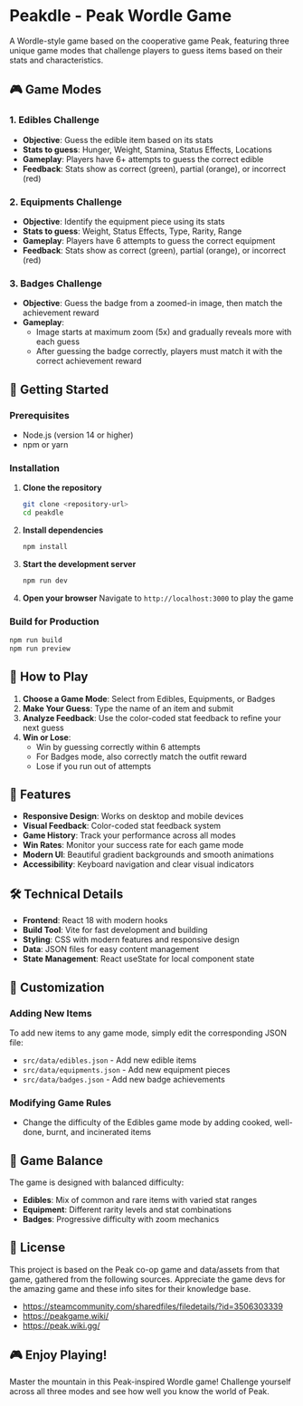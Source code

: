 # Peakdle - Peak Wordle Game

A Wordle-style game based on the cooperative game Peak, featuring three unique game modes that challenge players to guess items based on their stats and characteristics.

## 🎮 Game Modes

### 1. Edibles Challenge
- **Objective**: Guess the edible item based on its stats
- **Stats to guess**: Hunger, Weight, Stamina, Status Effects, Locations
- **Gameplay**: Players have 6+ attempts to guess the correct edible
- **Feedback**: Stats show as correct (green), partial (orange), or incorrect (red)

### 2. Equipments Challenge
- **Objective**: Identify the equipment piece using its stats
- **Stats to guess**: Weight, Status Effects, Type, Rarity, Range
- **Gameplay**: Players have 6 attempts to guess the correct equipment
- **Feedback**: Stats show as correct (green), partial (orange), or incorrect (red)

### 3. Badges Challenge
- **Objective**: Guess the badge from a zoomed-in image, then match the achievement reward
- **Gameplay**: 
  - Image starts at maximum zoom (5x) and gradually reveals more with each guess
  - After guessing the badge correctly, players must match it with the correct achievement reward

## 🚀 Getting Started

### Prerequisites
- Node.js (version 14 or higher)
- npm or yarn

### Installation

1. **Clone the repository**
   ```bash
   git clone <repository-url>
   cd peakdle
   ```

2. **Install dependencies**
   ```bash
   npm install
   ```

3. **Start the development server**
   ```bash
   npm run dev
   ```

4. **Open your browser**
   Navigate to `http://localhost:3000` to play the game

### Build for Production
```bash
npm run build
npm run preview
```

## 🎯 How to Play

1. **Choose a Game Mode**: Select from Edibles, Equipments, or Badges
2. **Make Your Guess**: Type the name of an item and submit
3. **Analyze Feedback**: Use the color-coded stat feedback to refine your next guess
4. **Win or Lose**: 
   - Win by guessing correctly within 6 attempts
   - For Badges mode, also correctly match the outfit reward
   - Lose if you run out of attempts

## 🎨 Features

- **Responsive Design**: Works on desktop and mobile devices
- **Visual Feedback**: Color-coded stat feedback system
- **Game History**: Track your performance across all modes
- **Win Rates**: Monitor your success rate for each game mode
- **Modern UI**: Beautiful gradient backgrounds and smooth animations
- **Accessibility**: Keyboard navigation and clear visual indicators

## 🛠️ Technical Details

- **Frontend**: React 18 with modern hooks
- **Build Tool**: Vite for fast development and building
- **Styling**: CSS with modern features and responsive design
- **Data**: JSON files for easy content management
- **State Management**: React useState for local component state

## 🔧 Customization

### Adding New Items
To add new items to any game mode, simply edit the corresponding JSON file:
- `src/data/edibles.json` - Add new edible items
- `src/data/equipments.json` - Add new equipment pieces
- `src/data/badges.json` - Add new badge achievements

### Modifying Game Rules
- Change the difficulty of the Edibles game mode by adding cooked, well-done, burnt, and incinerated items

## 🎯 Game Balance

The game is designed with balanced difficulty:
- **Edibles**: Mix of common and rare items with varied stat ranges
- **Equipment**: Different rarity levels and stat combinations
- **Badges**: Progressive difficulty with zoom mechanics

## 📝 License

This project is based on the Peak co-op game and data/assets from that game, gathered from the following sources. Appreciate the game devs for the amazing game and these info sites for their knowledge base.

- https://steamcommunity.com/sharedfiles/filedetails/?id=3506303339
- https://peakgame.wiki/
- https://peak.wiki.gg/

## 🎮 Enjoy Playing!

Master the mountain in this Peak-inspired Wordle game! Challenge yourself across all three modes and see how well you know the world of Peak.
